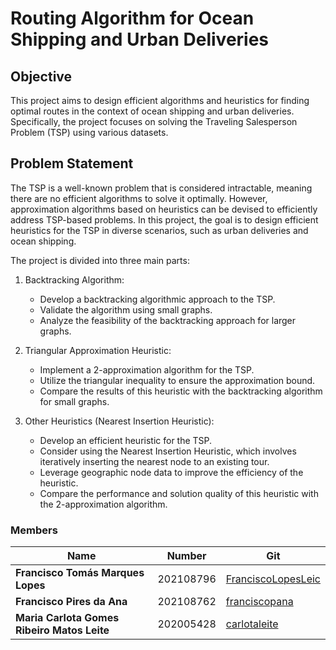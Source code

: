 # Routing Algorithm for Ocean Shipping and Urban Deliveries

## Objective
This project aims to design efficient algorithms and heuristics for finding optimal routes in the context of ocean shipping and urban deliveries. Specifically, the project focuses on solving the Traveling Salesperson Problem (TSP) using various datasets.

## Problem Statement
The TSP is a well-known problem that is considered intractable, meaning there are no efficient algorithms to solve it optimally. However, approximation algorithms based on heuristics can be devised to efficiently address TSP-based problems. In this project, the goal is to design efficient heuristics for the TSP in diverse scenarios, such as urban deliveries and ocean shipping.

The project is divided into three main parts:

1. Backtracking Algorithm:
    - Develop a backtracking algorithmic approach to the TSP.
    - Validate the algorithm using small graphs.
    - Analyze the feasibility of the backtracking approach for larger graphs.

2. Triangular Approximation Heuristic:
    - Implement a 2-approximation algorithm for the TSP.
    - Utilize the triangular inequality to ensure the approximation bound.
    - Compare the results of this heuristic with the backtracking algorithm for small graphs.

3. Other Heuristics (Nearest Insertion Heuristic):
    - Develop an efficient heuristic for the TSP.
    - Consider using the Nearest Insertion Heuristic, which involves iteratively inserting the nearest node to an existing tour.
    - Leverage geographic node data to improve the efficiency of the heuristic.
    - Compare the performance and solution quality of this heuristic with the 2-approximation algorithm.


### Members

| Name                                        | Number    | Git                                             |
|---------------------------------------------|-----------| ---                                             |
| **Francisco Tomás Marques Lopes**           | 202108796 | [FranciscoLopesLeic](https://github.com/FranciscoLopesLeic)       |
| **Francisco Pires da Ana**                  | 202108762 | [franciscopana](https://github.com/franciscopana)             |
| **Maria Carlota Gomes Ribeiro Matos Leite** | 202005428 | [carlotaleite](https://github.com/carlotaleite) |